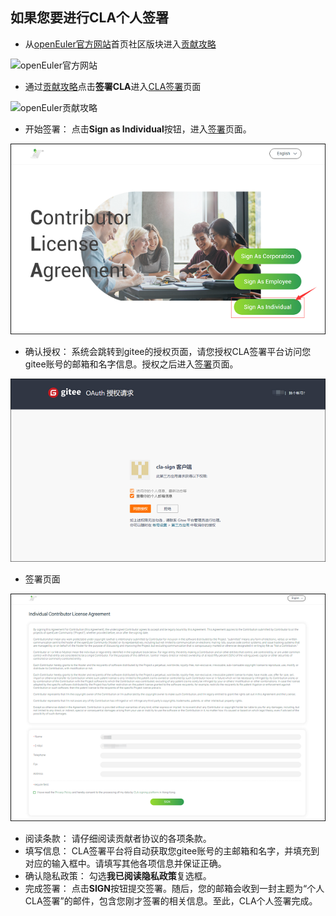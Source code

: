 ## 如果您要进行CLA个人签署
- 从[openEuler官方网站](https://openeuler.org)首页社区版块进入[贡献攻略](https://openeuler.org/zh/community/contribution/)
<img src='https://github.com/nicliuqi/sign/blob/main/img/1.png' width=600 height=350 alt='openEuler官方网站'/>

- 通过[贡献攻略](https://openeuler.org/zh/community/contribution/)点击**签署CLA**进入[CLA签署](https://clasign.osinfra.cn/sign/Z2l0ZWUlMkZvcGVuZXVsZXI=)页面
<img src='https://github.com/nicliuqi/sign/blob/main/img/2.png' width=600 height=350 alt='openEuler贡献攻略'/>

- 开始签署： 点击**Sign as Individual**按钮，进入[签署](https://clasign.osinfra.cn/sign-cla)页面。
<img src='./img/13.png' alt='CLA签署页面'>

- 确认授权： 系统会跳转到gitee的授权页面，请您授权CLA签署平台访问您gitee账号的邮箱和名字信息。授权之后进入[签署](https://clasign.osinfra.cn/sign-cla)页面。
<img src='./img/15.png' alt='gitee授权页面'>

- 签署页面
<img src='./img/16.png' alt='CLA个人签署页面'>

- 阅读条款： 请仔细阅读贡献者协议的各项条款。
- 填写信息： CLA签署平台将自动获取您gitee账号的主邮箱和名字，并填充到对应的输入框中。请填写其他各项信息并保证正确。
- 确认隐私政策： 勾选**我已阅读隐私政策**复选框。
- 完成签署： 点击**SIGN**按钮提交签署。随后，您的邮箱会收到一封主题为“个人CLA签署”的邮件，包含您刚才签署的相关信息。至此，CLA个人签署完成。
